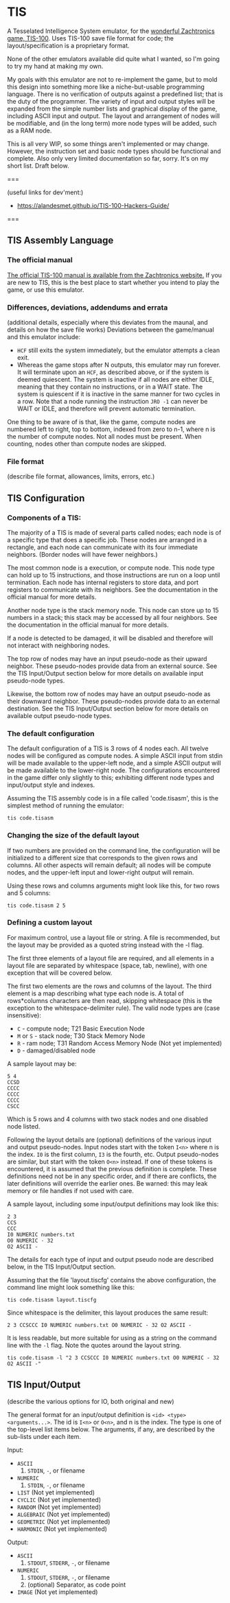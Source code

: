 # TIS
A Tesselated Intelligence System emulator, for the [wonderful Zachtronics game, TIS-100](http://www.zachtronics.com/tis-100/). Uses TIS-100 save file format for code; the layout/specification is a proprietary format.

None of the other emulators available did quite what I wanted, so I'm going to try my hand at making my own.

My goals with this emulator are not to re-implement the game, but to mold this design into something more like a niche-but-usable programming language.
There is no verification of outputs against a predefined list; that is the duty of the programmer.
The variety of input and output styles will be expanded from the simple number lists and graphical display of the game, including ASCII input and output.
The layout and arrangement of nodes will be modifiable, and (in the long term) more node types will be added, such as a RAM node.

This is all very WIP, so some things aren't implemented or may change. However, the instruction set and basic node types should be functional
and complete. Also only very limited documentation so far, sorry. It's on my short list. Draft below.

===

(useful links for dev'ment:)
- https://alandesmet.github.io/TIS-100-Hackers-Guide/

===

## TIS Assembly Language

### The official manual
[The official TIS-100 manual is available from the Zachtronics website.](http://www.zachtronics.com/images/TIS-100P%20Reference%20Manual.pdf)
If you are new to TIS, this is the best place to start whether you intend to play the game, or use this emulator.

### Differences, deviations, addendums and errata
(additional details, especially where this deviates from the maunal, and details on how the save file works)
Deviations between the game/manual and this emulator include:
- `HCF` still exits the system immediately, but the emulator attempts a clean exit.
- Whereas the game stops after N outputs, this emulator may run forever. It will terminate upon an `HCF`, as described above, or if the system is deemed quiescent.
  The system is inactive if all nodes are either IDLE, meaning that they contain no instructions, or in a WAIT state. The system is quiescent if it is inactive in the same manner for two cycles in a row.
  Note that a node running the instruction `JRO -1` can never be WAIT or IDLE, and therefore will prevent automatic termination.

One thing to be aware of is that, like the game, compute nodes are numbered left to right, top to bottom, indexed from zero to n-1, where n is the number of compute nodes. Not all nodes must be present.
When counting, nodes other than compute nodes are skipped.

### File format

(describe file format, allowances, limits, errors, etc.)

## TIS Configuration

### Components of a TIS:
The majority of a TIS is made of several parts called nodes; each node is of a specific type that does a specific job.
These nodes are arranged in a rectangle, and each node can communicate with its four immediate neighbors. (Border nodes will have fewer neighbors.)

The most common node is a execution, or compute node. This node type can hold up to 15 instructions, and those instructions are run on a loop until termination.
Each node has internal registers to store data, and port registers to communicate with its neighbors. See the documentation in the official manual for more details.

Another node type is the stack memory node. This node can store up to 15 numbers in a stack; this stack may be accessed by all four neighbors. See the documentation in the official manual for more details.

If a node is detected to be damaged, it will be disabled and therefore will not interact with neighboring nodes.

The top row of nodes may have an input pseudo-node as their upward neighbor. These pseudo-nodes provide data from an external source.
See the TIS Input/Output section below for more details on available input pseudo-node types.

Likewise, the bottom row of nodes may have an output pseudo-node as their downward neighbor. These pseudo-nodes provide data to an external destination.
See the TIS Input/Output section below for more details on available output pseudo-node types.

### The default configuration
The default configuration of a TIS is 3 rows of 4 nodes each. All twelve nodes will be configured as compute nodes.
A simple ASCII input from stdin will be made available to the upper-left node, and a simple ASCII output will be made available to the lower-right node.
The configurations encountered in the game differ only slightly to this; exhibiting different node types and input/output style and indexes.

Assuming the TIS assembly code is in a file called 'code.tisasm', this is the simplest method of running the emulator:
```shell
tis code.tisasm
```

### Changing the size of the default layout
If two numbers are provided on the command line, the configuration will be initialized to a different size that corresponds to the given rows and columns.
All other aspects will remain default; all nodes will be compute nodes, and the upper-left input and lower-right output will remain.

Using these rows and columns arguments might look like this, for two rows and 5 columns:
```shell
tis code.tisasm 2 5
```

### Defining a custom layout
For maximum control, use a layout file or string. A file is recommended, but the layout may be provided as a quoted string instead with the -l flag.

The first three elements of a layout file are required, and all elements in a layout file are separated by whitespace (space, tab, newline), with one exception that will be covered below.

The first two elements are the rows and columns of the layout. The third element is a map describing what type each node is.
A total of rows*columns characters are then read, skipping whitespace (this is the exception to the whitespace-delimiter rule). The valid node types are (case insensitive):
- `C` - compute node; T21 Basic Execution Node
- `M` or `S` - stack node; T30 Stack Memory Node
- `R` - ram node; T31 Random Access Memory Node (Not yet implemented)
- `D` - damaged/disabled node

A sample layout may be:
```text
5 4
CCSD
CCCC
CCCC
CCCC
CSCC
```
Which is 5 rows and 4 columns with two stack nodes and one disabled node listed.

Following the layout details are (optional) definitions of the various input and output pseudo-nodes. Input nodes start with the token `I<n>` where n is the index. `I0` is the first column, `I3` is the fourth, etc.
Output pseudo-nodes are similar, but start with the token `O<n>` instead. If one of these tokens is encountered, it is assumed that the previous definition is complete. These definitions need not be in any specific order,
and if there are conflicts, the later definitions will override the earlier ones. Be warned: this may leak memory or file handles if not used with care.

A sample layout, including some input/output definitions may look like this:
```text
2 3
CCS
CCC
I0 NUMERIC numbers.txt
O0 NUMERIC - 32
O2 ASCII -
```

The details for each type of input and output pseudo node are described below, in the TIS Input/Output section.

Assuming that the file 'layout.tiscfg' contains the above configuration, the command line might look something like this:
```shell
tis code.tisasm layout.tiscfg
```

Since whitespace is the delimiter, this layout produces the same result:
```text
2 3 CCSCCC I0 NUMERIC numbers.txt O0 NUMERIC - 32 O2 ASCII -
```

It is less readable, but more suitable for using as a string on the command line with the `-l` flag. Note the quotes around the layout string.
```shell
tis code.tisasm -l "2 3 CCSCCC I0 NUMERIC numbers.txt O0 NUMERIC - 32 O2 ASCII -"
```

## TIS Input/Output

(describe the various options for IO, both original and new)

The general format for an input/output definition is `<id> <type> <arguments...>`. The id is `I<n>` or `O<n>`, and n is the index.
The type is one of the top-level list items below. The arguments, if any, are described by the sub-lists under each item.

Input:
- `ASCII`
  1. `STDIN`, `-`, or filename
- `NUMERIC`
  1. `STDIN`, `-`, or filename
- `LIST` (Not yet implemented)
- `CYCLIC` (Not yet implemented)
- `RANDOM` (Not yet implemented)
- `ALGEBRAIC` (Not yet implemented)
- `GEOMETRIC` (Not yet implemented)
- `HARMONIC` (Not yet implemented)

Output:
- `ASCII`
  1. `STDOUT`, `STDERR`, `-`, or filename
- `NUMERIC`
  1. `STDOUT`, `STDERR`, `-`, or filename
  2. (optional) Separator, as code point
- `IMAGE` (Not yet implemented)
